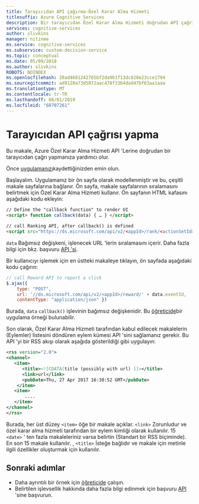 ```yaml
---
title: Tarayıcıdan API çağırma-Özel Karar Alma Hizmeti
titlesuffix: Azure Cognitive Services
description: Bir tarayıcıdan Özel Karar Alma Hizmeti doğrudan API çağrıları yaparak bir Web sayfasını iyileştirme.
services: cognitive-services
author: slivkins
manager: nitinme
ms.service: cognitive-services
ms.subservice: custom-decision-service
ms.topic: conceptual
ms.date: 05/09/2018
ms.author: slivkins
ROBOTS: NOINDEX
ms.openlocfilehash: 28ad4681242765bf2da9b1f13dc828e23cce1794
ms.sourcegitcommit: ad9120a73d5072aac478f33b4dad47bf63aa1aaa
ms.translationtype: MT
ms.contentlocale: tr-TR
ms.lasthandoff: 08/01/2019
ms.locfileid: "68707261"
---
```

# <a name="call-api-from-a-browser"></a>Tarayıcıdan API çağrısı yapma

Bu makale, Azure Özel Karar Alma Hizmeti API 'Lerine doğrudan bir tarayıcıdan çağrı yapmanıza yardımcı olur.

Önce [uygulamanızı](custom-decision-service-get-started-register.md)kaydettiğinizden emin olun.

Başlayalım. Uygulamanız bir ön sayfa olarak modellenmiştir ve bu, çeşitli makale sayfalarına bağlanır. Ön sayfa, makale sayfalarının sıralamasını belirtmek için Özel Karar Alma Hizmeti kullanır. Ön sayfanın HTML kafasını aşağıdaki kodu ekleyin:

```html
// Define the "callback function" to render UI
<script> function callback(data) { … } </script>

// call Ranking API, after callback() is defined
<script src="https://ds.microsoft.com/api/v2/<appId>/rank/<actionSetId>" async></script>
```

`data` Bağımsız değişkeni, işlenecek URL 'lerin sıralamasını içerir. Daha fazla bilgi için bkz. başvuru [API 'si](custom-decision-service-api-reference.md).

Bir kullanıcıyı işlemek için en üstteki makaleye tıklayın, ön sayfada aşağıdaki kodu çağırın:

```javascript
// call Reward API to report a click
$.ajax({
    type: "POST",
    url: '//ds.microsoft.com/api/v2/<appId>/reward/' + data.eventId,
    contentType: "application/json" })
```

Burada, `data` `callback()` işlevinin bağımsız değişkenidir. Bu [öğreticide](custom-decision-service-tutorial-news.md#use-the-apis)bir uygulama örneği bulunabilir.

Son olarak, Özel Karar Alma Hizmeti tarafından kabul edilecek makalelerin (Eylemler) listesini döndüren eylem kümesi API 'sini sağlamanız gerekir. Bu API 'yi bir RSS akışı olarak aşağıda gösterildiği gibi uygulayın:

```xml
<rss version="2.0">
<channel>
   <item>
      <title><![CDATA[title (possibly with url) ]]></title>
      <link>url</link>
      <pubDate>Thu, 27 Apr 2017 16:30:52 GMT</pubDate>
    </item>
   <item>
       ....
   </item>
</channel>
</rss>
```

Burada, her üst düzey `<item>` öğe bir makale açıklar. `<link>` Zorunludur ve özel karar alma hizmeti tarafından bir eylem kimliği olarak kullanılır. 15 `<date>` ' ten fazla makaleleriniz varsa belirtin (Standart bir RSS biçiminde). En son 15 makale kullanılır. , `<title>` İsteğe bağlıdır ve makale için metinle ilgili özellikler oluşturmak için kullanılır.

## <a name="next-steps"></a>Sonraki adımlar

* Daha ayrıntılı bir örnek için [öğreticide](custom-decision-service-tutorial-news.md) çalışın.
* Belirtilen işlevsellik hakkında daha fazla bilgi edinmek için başvuru [API](custom-decision-service-api-reference.md) 'sine başvurun.

